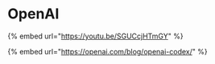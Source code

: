 # OpenAI

{% embed url="https://youtu.be/SGUCcjHTmGY" %}

{% embed url="https://openai.com/blog/openai-codex/" %}





